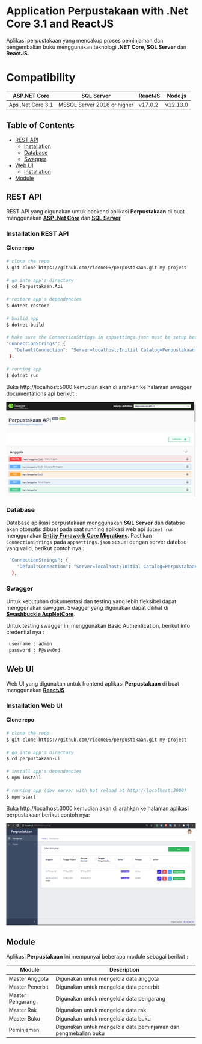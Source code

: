 # Application Perpustakaan with .Net Core 3.1 and ReactJS 

Aplikasi perpustakaan yang mencakup proses peminjaman dan pengembalian buku menggunakan teknologi **.NET Core, SQL Server** dan **ReactJS**.

# Compatibility #

|ASP.NET Core|SQL Server|ReactJS|Node.js|
|----------|----------|----------|----------|
|Aps .Net Core 3.1|MSSQL Server 2016 or higher|v17.0.2|v12.13.0|

## Table of Contents

* [REST API](#rest-api)
  * [Installation](#installation-rest-api)
  * [Database](#database)
  * [Swagger](#swagger)
* [Web UI](#web-ui)
  * [Installation](#installation-web-ui)
* [Module](#module)

## REST API
REST API yang digunakan untuk backend aplikasi **Perpustakaan** di buat menggunakan **[ASP .Net Core](https://docs.microsoft.com/en-us/aspnet/core/?view=aspnetcore-3.1)** dan **[SQL Server](https://docs.microsoft.com/en-us/sql/sql-server/?view=sql-server-ver15)**

### Installation REST API

#### Clone repo

``` bash
# clone the repo
$ git clone https://github.com/ridone06/perpustakaan.git my-project

# go into app's directory
$ cd Perpustakaan.Api

# restore app's dependencies
$ dotnet restore

# builid app
$ dotnet build

# Make sure the ConnectionStrings in appsettings.json must be setup because there is an automatic database migration. 
"ConnectionStrings": {
   "DefaultConnection": "Server=localhost;Initial Catalog=Perpustakaan;User Id=sa;password=P@ssw0rd;MultipleActiveResultSets=true;"
 },
  
# running app
$ dotnet run
```
Buka http://localhost:5000 kemudian akan di arahkan ke halaman swagger documentations api berikut : 

![swagger](https://github.com/ridone06/perpustakaan/blob/70e70948edab221161d505e9964994ffe42983f7/capture/1.%20Swager%20API.png)

### Database
Database aplikasi perpustakaan menggunakan **SQL Server** dan databse akan otomatis dibuat pada saat running aplikasi web api `dotnet run` menggunakan **[Entity Frmawork Core Migrations](https://docs.microsoft.com/en-us/ef/core/managing-schemas/migrations/?tabs=dotnet-core-cli)**.
Pastikan `ConnectionStrings` pada `appsettings.json` sesuai dengan server databse yang valid, berikut contoh nya :

``` bash
 "ConnectionStrings": {
    "DefaultConnection": "Server=localhost;Initial Catalog=Perpustakaan;User Id=sa;password=P@ssw0rd;MultipleActiveResultSets=true;"
  },
```

### Swagger
Untuk kebutuhan dokumentasi dan testing yang lebih fleksibel dapat menggunakan sawgger.
Swagger yang digunakan dapat dilihat di **[Swashbuckle AspNetCore](https://github.com/domaindrivendev/Swashbuckle.AspNetCore)**.

Untuk testing swagger ini menggunakan Basic Authentication, berikut info credential nya :

``` bash
 username : admin
 password : P@ssw0rd
```

## Web UI
Web UI yang digunakan untuk frontend aplikasi **Perpustakaan** di buat menggunakan **[ReactJS](https://github.com/facebook/create-react-app)**

### Installation Web UI

#### Clone repo

``` bash
# clone the repo
$ git clone https://github.com/ridone06/perpustakaan.git my-project

# go into app's directory
$ cd perpustakaan-ui

# install app's dependencies
$ npm install

# running app (dev server with hot reload at http://localhost:3000)
$ npm start
```
Buka http://localhost:3000 kemudian akan di arahkan ke halaman aplikasi perpustakaan berikut contoh nya: 

![aplikasi-perpustakaan](https://github.com/ridone06/perpustakaan/blob/70e70948edab221161d505e9964994ffe42983f7/capture/2.%20Aplikasi%20Perpustakaan.png)


## Module
Aplikasi **Perpustakaan** ini mempunyai beberapa module sebagai berikut :

|Module|Description|
|----------|----------|
|Master Anggota|Digunakan untuk mengelola data anggota|
|Master Penerbit|Digunakan untuk mengelola data penerbit|
|Master Pengarang|Digunakan untuk mengelola data pengarang|
|Master Rak|Digunakan untuk mengelola data rak|
|Master Buku|Digunakan untuk mengelola data buku|
|Peminjaman|Digunakan untuk mengelola data peminjaman dan pengmebalian buku|

